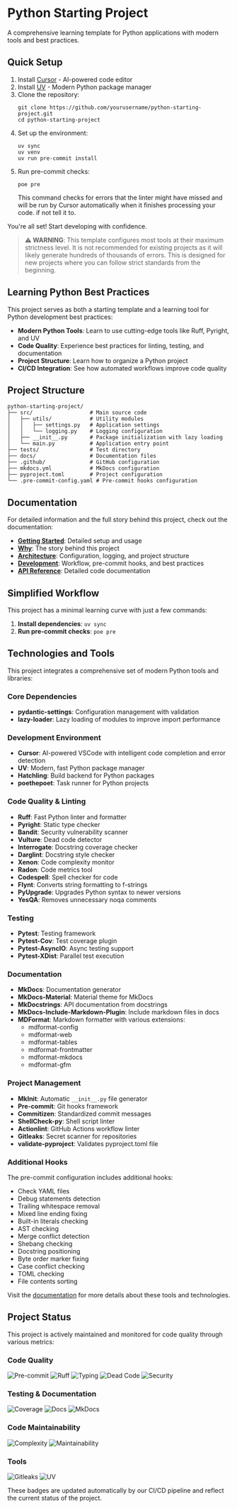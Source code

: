 # Python Starting Project

A comprehensive learning template for Python applications with modern tools and best practices.

## Quick Setup

1. Install [Cursor](https://cursor.sh/) - AI-powered code editor
2. Install [UV](https://docs.astral.sh/uv/getting-started/installation/) - Modern Python package manager
3. Clone the repository:
    ```
    git clone https://github.com/yourusername/python-starting-project.git
    cd python-starting-project
    ```
4. Set up the environment:
    ```
    uv sync
    uv venv
    uv run pre-commit install
    ```
5. Run pre-commit checks:
    ```
    poe pre
    ```
    This command checks for errors that the linter might have missed and will be run by Cursor automatically when it finishes processing your code. if not tell it to.

You're all set! Start developing with confidence.

> **⚠️ WARNING**: This template configures most tools at their maximum strictness level. It is not recommended for existing projects as it will likely generate hundreds of thousands of errors. This is designed for new projects where you can follow strict standards from the beginning.

## Learning Python Best Practices

This project serves as both a starting template and a learning tool for Python development best practices:

- **Modern Python Tools**: Learn to use cutting-edge tools like Ruff, Pyright, and UV
- **Code Quality**: Experience best practices for linting, testing, and documentation
- **Project Structure**: Learn how to organize a Python project
- **CI/CD Integration**: See how automated workflows improve code quality

## Project Structure

```
python-starting-project/
├── src/                  # Main source code
│   ├── utils/            # Utility modules
│   │   ├── settings.py   # Application settings
│   │   └── logging.py    # Logging configuration
│   ├── __init__.py       # Package initialization with lazy loading
│   └── main.py           # Application entry point
├── tests/                # Test directory
├── docs/                 # Documentation files
├── .github/              # GitHub configuration
├── mkdocs.yml            # MkDocs configuration
├── pyproject.toml        # Project configuration
└── .pre-commit-config.yaml # Pre-commit hooks configuration
```

## Documentation

For detailed information and the full story behind this project, check out the documentation:

- **[Getting Started](docs/getting-started.md)**: Detailed setup and usage
- **[Why](docs/index.md)**: The story behind this project
- **[Architecture](docs/architecture/index.md)**: Configuration, logging, and project structure
- **[Development](docs/development/index.md)**: Workflow, pre-commit hooks, and best practices
- **[API Reference](docs/api/index.md)**: Detailed code documentation

## Simplified Workflow

This project has a minimal learning curve with just a few commands:

1. **Install dependencies**: `uv sync`
2. **Run pre-commit checks**: `poe pre`

## Technologies and Tools

This project integrates a comprehensive set of modern Python tools and libraries:

### Core Dependencies

- **pydantic-settings**: Configuration management with validation
- **lazy-loader**: Lazy loading of modules to improve import performance

### Development Environment

- **Cursor**: AI-powered VSCode with intelligent code completion and error detection
- **UV**: Modern, fast Python package manager
- **Hatchling**: Build backend for Python packages
- **poethepoet**: Task runner for Python projects

### Code Quality & Linting

- **Ruff**: Fast Python linter and formatter
- **Pyright**: Static type checker
- **Bandit**: Security vulnerability scanner
- **Vulture**: Dead code detector
- **Interrogate**: Docstring coverage checker
- **Darglint**: Docstring style checker
- **Xenon**: Code complexity monitor
- **Radon**: Code metrics tool
- **Codespell**: Spell checker for code
- **Flynt**: Converts string formatting to f-strings
- **PyUpgrade**: Upgrades Python syntax to newer versions
- **YesQA**: Removes unnecessary noqa comments

### Testing

- **Pytest**: Testing framework
- **Pytest-Cov**: Test coverage plugin
- **Pytest-AsyncIO**: Async testing support
- **Pytest-XDist**: Parallel test execution

### Documentation

- **MkDocs**: Documentation generator
- **MkDocs-Material**: Material theme for MkDocs
- **MkDocstrings**: API documentation from docstrings
- **MkDocs-Include-Markdown-Plugin**: Include markdown files in docs
- **MDFormat**: Markdown formatter with various extensions:
  - mdformat-config
  - mdformat-web
  - mdformat-tables
  - mdformat-frontmatter
  - mdformat-mkdocs
  - mdformat-gfm

### Project Management

- **MkInit**: Automatic `__init__.py` file generator
- **Pre-commit**: Git hooks framework
- **Commitizen**: Standardized commit messages
- **ShellCheck-py**: Shell script linter
- **Actionlint**: GitHub Actions workflow linter
- **Gitleaks**: Secret scanner for repositories
- **validate-pyproject**: Validates pyproject.toml file

### Additional Hooks

The pre-commit configuration includes additional hooks:
- Check YAML files
- Debug statements detection
- Trailing whitespace removal
- Mixed line ending fixing
- Built-in literals checking
- AST checking
- Merge conflict detection
- Shebang checking
- Docstring positioning
- Byte order marker fixing
- Case conflict checking
- TOML checking
- File contents sorting

Visit the [documentation](docs/technologies/index.md) for more details about these tools and technologies.

## Project Status

This project is actively maintained and monitored for code quality through various metrics:

<!-- mdformat-skip-start -->

### Code Quality
![Pre-commit](https://img.shields.io/badge/dynamic/json?url=https://gist.githubusercontent.com/dhkts1/ffa9b5234248225d681ef8ac4fe0a7e1/raw/badges.json&query=%24.badges%5B0%5D.message&label=pre-commit&logo=github&color=%24.badges%5B0%5D.color)
![Ruff](https://img.shields.io/badge/dynamic/json?url=https://gist.githubusercontent.com/dhkts1/ffa9b5234248225d681ef8ac4fe0a7e1/raw/badges.json&query=%24.badges%5B2%5D.message&label=ruff&logo=ruff&color=%24.badges%5B2%5D.color)
![Typing](https://img.shields.io/badge/dynamic/json?url=https://gist.githubusercontent.com/dhkts1/ffa9b5234248225d681ef8ac4fe0a7e1/raw/badges.json&query=%24.badges%5B3%5D.message&label=typing&logo=python&color=%24.badges%5B3%5D.color)
![Dead Code](https://img.shields.io/badge/dynamic/json?url=https://gist.githubusercontent.com/dhkts1/ffa9b5234248225d681ef8ac4fe0a7e1/raw/badges.json&query=%24.badges%5B4%5D.message&label=dead%20code&logo=python&color=%24.badges%5B4%5D.color)
![Security](https://img.shields.io/badge/dynamic/json?url=https://gist.githubusercontent.com/dhkts1/ffa9b5234248225d681ef8ac4fe0a7e1/raw/badges.json&query=%24.badges%5B5%5D.message&label=security&logo=shieldsdotio&color=%24.badges%5B5%5D.color)

### Testing & Documentation
![Coverage](https://img.shields.io/badge/dynamic/json?url=https://gist.githubusercontent.com/dhkts1/ffa9b5234248225d681ef8ac4fe0a7e1/raw/badges.json&query=%24.badges%5B1%5D.message&label=coverage&logo=pytest&color=%24.badges%5B1%5D.color)
![Docs](https://img.shields.io/badge/dynamic/json?url=https://gist.githubusercontent.com/dhkts1/ffa9b5234248225d681ef8ac4fe0a7e1/raw/badges.json&query=%24.badges%5B6%5D.message&label=docs&logo=readthedocs&color=%24.badges%5B6%5D.color)
![MkDocs](https://img.shields.io/badge/documentation-MkDocs-blue.svg?logo=markdown)

### Code Maintainability
![Complexity](https://img.shields.io/badge/dynamic/json?url=https://gist.githubusercontent.com/dhkts1/ffa9b5234248225d681ef8ac4fe0a7e1/raw/badges.json&query=%24.badges%5B7%5D.message&label=complexity&logo=codacy&color=%24.badges%5B7%5D.color)
![Maintainability](https://img.shields.io/badge/dynamic/json?url=https://gist.githubusercontent.com/dhkts1/ffa9b5234248225d681ef8ac4fe0a7e1/raw/badges.json&query=%24.badges%5B8%5D.message&label=maintainability&logo=codeclimate&color=%24.badges%5B8%5D.color)

### Tools
![Gitleaks](https://img.shields.io/badge/protected%20by-gitleaks-blue?logo=git)
![UV](https://img.shields.io/badge/package%20manager-uv-blue?logo=python)

<!-- mdformat-skip-end -->

These badges are updated automatically by our CI/CD pipeline and reflect the current status of the project.
